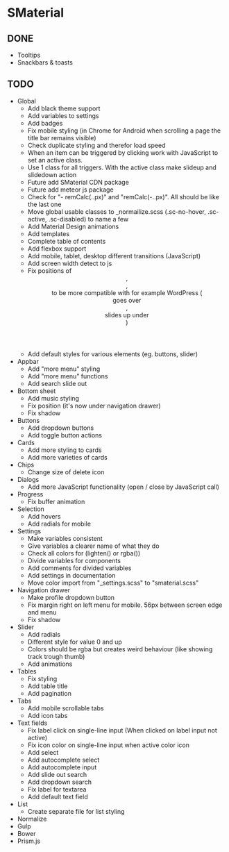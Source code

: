 # SMaterial

## DONE

- Tooltips
- Snackbars & toasts

## TODO

- Global
    - Add black theme support
    - Add variables to settings
    - Add badges
    - Fix mobile styling (in Chrome for Android when scrolling a page the title bar remains visible)
    - Check duplicate styling and therefor load speed
    - When an item can be triggered by clicking work with JavaScript to set an active class.
    - Use 1 class for all triggers. With the active class make slideup and slidedown action
    - Future add SMaterial CDN package
    - Future add meteor js package
    - Check for "- remCalc(..px)" and "remCalc(-..px)". All should be like the last one
    - Move global usable classes to _normailize.scss (.sc-no-hover, .sc-active, .sc-disabled) to name a few
    - Add Material Design animations
    - Add templates
    - Complete table of contents
    - Add flexbox support
    - Add mobile, tablet, desktop different transitions (JavaScript)
    - Add screen width detect to js
    - Fix positions of <header>, <main>, <aside> to be more compatible with for example WordPress (<aside> goes over <header>, <main> slides up under <header>)
    - Add default styles for various elements (eg. buttons, slider)
- Appbar
    - Add "more menu" styling
    - Add "more menu" functions
    - Add search slide out
- Bottom sheet
    - Add music styling
    - Fix position (it's now under navigation drawer)
    - Fix shadow
- Buttons
    - Add dropdown buttons
    - Add toggle button actions
- Cards
    - Add more styling to cards
    - Add more varieties of cards
- Chips
    - Change size of delete icon
- Dialogs
    - Add more JavaScript functionality (open / close by JavaScript call)
- Progress
    - Fix buffer animation
- Selection
    - Add hovers
    - Add radials for mobile
- Settings
    - Make variables consistent
    - Give variables a clearer name of what they do
    - Check all colors for (lighten() or rgba())
    - Divide variables for components
    - Add comments for divided variables
    - Add settings in documentation
    - Move color import from "_settings.scss" to "smaterial.scss"
- Navigation drawer
    - Make profile dropdown button
    - Fix margin right on left menu for mobile. 56px between screen edge and menu
    - Fix shadow
- Slider
    - Add radials
    - Different style for value 0 and up
    - Colors should be rgba but creates weird behaviour (like showing track trough thumb)
    - Add animations
- Tables
    - Fix styling
    - Add table title
    - Add pagination
- Tabs
    - Add mobile scrollable tabs
    - Add icon tabs
- Text fields
    - Fix label click on single-line input (When clicked on label input not active)
    - Fix icon color on single-line input when active color icon
    - Add select
    - Add autocomplete select
    - Add autocomplete input
    - Add slide out search
    - Add dropdown search
    - Fix label for textarea
    - Add default text field
- List
    - Create separate file for list styling
- Normalize
- Gulp
- Bower
- Prism.js